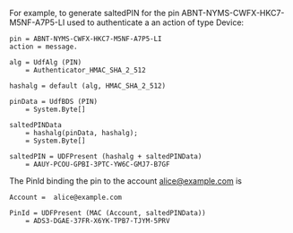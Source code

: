

For example, to generate saltedPIN for the pin
ABNT-NYMS-CWFX-HKC7-M5NF-A7P5-LI used to authenticate a an action of type Device:

~~~~
pin = ABNT-NYMS-CWFX-HKC7-M5NF-A7P5-LI
action = message.

alg = UdfAlg (PIN)
    = Authenticator_HMAC_SHA_2_512

hashalg = default (alg, HMAC_SHA_2_512)

pinData = UdfBDS (PIN)
    = System.Byte[]

saltedPINData 
    = hashalg(pinData, hashalg);
    = System.Byte[]

saltedPIN = UDFPresent (hashalg + saltedPINData)
    = AAUY-PCOU-GPBI-3PTC-YW6C-GMJ7-B7GF
~~~~

The PinId binding the pin to the account alice@example.com is

~~~~
Account =  alice@example.com 

PinId = UDFPresent (MAC (Account, saltedPINData))
    = ADS3-DGAE-37FR-X6YK-TPB7-TJYM-5PRV
~~~~

